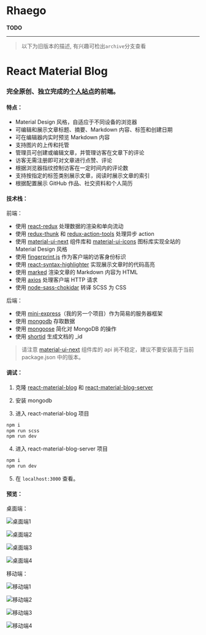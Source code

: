 # Rhaego

**TODO**

---

> 以下为旧版本的描述, 有兴趣可检出`archive`分支查看

# React Material Blog

### **完全原创、独立完成**的[个人站点](https://www.youknowznm.com/)的前端。

#### 特点：

  - Material Design 风格，自适应于不同设备的浏览器
  - 可编辑和展示文章标题、摘要、Markdown 内容、标签和创建日期
  - 可在编辑器内实时预览 Markdown 内容
  - 支持图片的上传和托管
  - 管理员可创建或编辑文章，并管理访客在文章下的评论
  - 访客无需注册即可对文章进行点赞、评论
  - 根据浏览器指纹控制访客在一定时间内的评论数
  - 支持按指定的标签类别展示文章，阅读时展示文章的索引
  - 根据配置展示 GitHub 作品、社交资料和个人简历

#### 技术栈：

前端：

  - 使用 [react-redux](https://github.com/reactjs/react-redux) 处理数据的渲染和单向流动
  - 使用 [redux-thunk](https://github.com/troch/react-thunk) 和 [redux-action-tools](https://github.com/kpaxqin/redux-action-tools) 处理异步 action
  - 使用 [material-ui-next](https://github.com/mui-org/material-ui) 组件库和 [material-ui-icons](https://github.com/MODX-Club/material-ui-icons) 图标库实现全站的 Material Design 风格
  - 使用 [fingerprint.js](https://github.com/Valve/fingerprintjs2) 作为客户端的访客身份标识
  - 使用 [react-syntax-highlighter](https://github.com/conorhastings/react-syntax-highlighter) 实现展示文章时的代码高亮
  - 使用 [marked](https://github.com/markedjs/marked) 渲染文章的 Markdown 内容为 HTML
  - 使用 [axios](https://github.com/axios/axios) 处理客户端 HTTP 请求
  - 使用 [node-sass-chokidar](https://github.com/michaelwayman/node-sass-chokidar) 转译 SCSS 为 CSS

后端：

  - 使用 [mini-express](https://github.com/youknowznm/mini-express)（我的另一个项目）作为简易的服务器框架
  - 使用 [mongodb](https://www.mongodb.com/) 存取数据
  - 使用 [mongoose](http://mongoosejs.com/) 简化对 MongoDB 的操作
  - 使用 [shortid](https://github.com/dylang/shortid) 生成文档的 _id

> 请注意 [material-ui-next](https://github.com/mui-org/material-ui) 组件库的 api 尚不稳定，建议不要安装高于当前 package.json 中的版本。

#### 调试：

  1. 克隆 [react-material-blog](https://github.com/youknowznm/react-material-blog) 和 [react-material-blog-server](https://github.com/youknowznm/react-material-blog-server)

  2. 安装 mongodb

  3. 进入 react-material-blog 项目

  ```bash
  npm i
  npm run scss
  npm run dev
  ```

  4. 进入 react-material-blog-server 项目

  ```bash
  npm i
  npm run dev
  ```

  5. 在 `localhost:3000` 查看。


#### 预览：

桌面端：

  ![桌面端1](http://wx3.sinaimg.cn/large/005Pjl1Cly1foxhftlmunj313c0jtafo.jpg)

  ![桌面端2](http://wx1.sinaimg.cn/large/005Pjl1Cly1foxhfti40rj313k0k2dki.jpg)

  ![桌面端3](https://wx4.sinaimg.cn/mw1024/005Pjl1Cly1foxhfses1dj313j0k2775.jpg)

  ![桌面端4](https://wx3.sinaimg.cn/mw1024/005Pjl1Cly1foxhfs6k55j313k0k0myi.jpg)

移动端：

  ![移动端1](https://wx1.sinaimg.cn/mw1024/005Pjl1Cly1foxhft517cj30bk0kjq4x.jpg)

  ![移动端2](https://wx1.sinaimg.cn/mw1024/005Pjl1Cly1foxhfswjfhj30bh0ki76a.jpg)

  ![移动端3](https://wx1.sinaimg.cn/mw1024/005Pjl1Cly1foxhfsjuz8j30bj0kitam.jpg)

  ![移动端4](https://wx1.sinaimg.cn/mw1024/005Pjl1Cly1foxhfs2s8fj30bg0kgaap.jpg)
